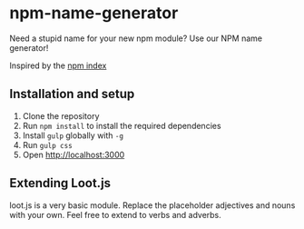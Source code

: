 # npm-name-generator

Need a stupid name for your new npm module? Use our NPM name generator!

Inspired by the [npm index](https://www.npmjs.com/browse/depended)

## Installation and setup

1. Clone the repository
2. Run `npm install` to install the required dependencies
3. Install `gulp` globally with `-g`
4. Run `gulp css`
5. Open [http://localhost:3000](http://localhost:3000)

## Extending Loot.js

loot.js is a very basic module. Replace the placeholder adjectives and nouns
with your own. Feel free to extend to verbs and adverbs.
